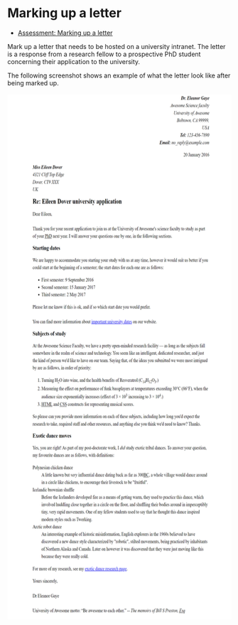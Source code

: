 # Marking up a letter

- [Assessment: Marking up a letter](https://developer.mozilla.org/en-US/docs/Learn/HTML/Introduction_to_HTML/Marking_up_a_letter)

Mark up a letter that needs to be hosted on a university intranet. The letter is a response from a research fellow to a prospective PhD student concerning their application to the university.

The following screenshot shows an example of what the letter look like after being marked up. \
<br>
<img src="./assets/assessments_letter_index_html.png" alt="screenshot of index.html" width=640 height=1181>
